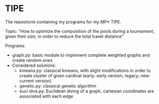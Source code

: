 # TIPE

The repositorie containing my programs for my MP* TIPE.

Topic: "How to optimize the composition of the pools during a tournament, given their size, in order to reduce the total travel distance"

Programs: 
  - graph.py: basic module to implement complete weighted graphs and create random ones
  - Considered solutions:
    - kmeans.py: classical kmeans, with slight modifications in order to create cluster of given cardinal (early: early version, legacy; new: current version)
    - genetic.py: classical genetic algorithm
    - eucl dive.py: Euclidean diving of a graph, cartesian coordinates are associated with each edge
